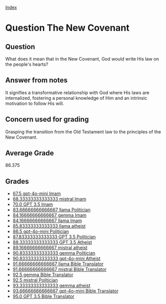 
[Index](../../index.md)
# Question The New Covenant
## Question
What does it mean that in the New Covenant, God would write His law on the people's hearts?

## Answer from notes
It signifies a transformative relationship with God where His laws are internalized, fostering a personal knowledge of Him and an intrinsic motivation to follow His will.

## Concern used for grading
Grasping the transition from the Old Testament law to the principles of the New Covenant.

## Average Grade
86.375

## Grades
 * [67.5 gpt-4o-mini Imam](../answers/gpt-4o-mini_Imam/The_New_Covenant.md)
 * [68.33333333333333 mistral Imam](../answers/mistral_Imam/The_New_Covenant.md)
 * [70.0 GPT 3.5 Imam](../answers/GPT_3.5_Imam/The_New_Covenant.md)
 * [83.66666666666667 llama Politician](../answers/llama_Politician/The_New_Covenant.md)
 * [84.16666666666667 gemma Imam](../answers/gemma_Imam/The_New_Covenant.md)
 * [84.16666666666667 llama Imam](../answers/llama_Imam/The_New_Covenant.md)
 * [85.83333333333333 llama atheist](../answers/llama_atheist/The_New_Covenant.md)
 * [86.5 gpt-4o-mini Politician](../answers/gpt-4o-mini_Politician/The_New_Covenant.md)
 * [87.83333333333333 GPT 3.5 Politician](../answers/GPT_3.5_Politician/The_New_Covenant.md)
 * [88.33333333333333 GPT 3.5 Atheist](../answers/GPT_3.5_Atheist/The_New_Covenant.md)
 * [89.16666666666667 mistral atheist](../answers/mistral_atheist/The_New_Covenant.md)
 * [90.83333333333333 gemma Politician](../answers/gemma_Politician/The_New_Covenant.md)
 * [90.83333333333333 gpt-4o-mini Atheist](../answers/gpt-4o-mini_Atheist/The_New_Covenant.md)
 * [91.66666666666667 llama Bible Translator](../answers/llama_Bible_Translator/The_New_Covenant.md)
 * [91.66666666666667 mistral Bible Translator](../answers/mistral_Bible_Translator/The_New_Covenant.md)
 * [92.5 gemma Bible Translator](../answers/gemma_Bible_Translator/The_New_Covenant.md)
 * [92.5 mistral Politician](../answers/mistral_Politician/The_New_Covenant.md)
 * [93.33333333333333 gemma atheist](../answers/gemma_atheist/The_New_Covenant.md)
 * [93.66666666666667 gpt-4o-mini Bible Translator](../answers/gpt-4o-mini_Bible_Translator/The_New_Covenant.md)
 * [95.0 GPT 3.5 Bible Translator](../answers/GPT_3.5_Bible_Translator/The_New_Covenant.md)
